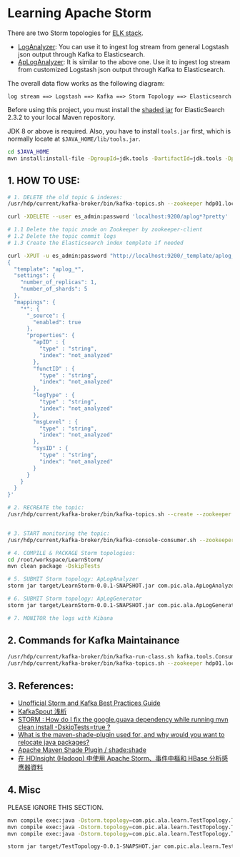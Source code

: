# Learning Apache Storm

There are two Storm topologies for [ELK stack](https://www.elastic.co/products).

  - [LogAnalyzer](src/main/java/com/pic/ala/LogAnalyzer.java): You can use it to ingest log stream from general Logstash json output through Kafka to Elasticsearch.
  - [ApLogAnalyzer](src/main/java/com/pic/ala/ApLogAnalyzer.java): It is similar to the above one. Use it to ingest log stream from customized Logstash json output through Kafka to Elasticsearch.
  
The overall data flow works as the following diagram:

```
log stream ==> Logstash ==> Kafka ==> Storm Topology ==> Elasticsearch
```

Before using this project, you must install the [shaded jar](https://github.com/desp0916/es-shaded) for ElasticSearch 2.3.2 to your local Maven repository.

JDK 8 or above is required. Also, you have to install `tools.jar` first, which is normally locate at `$JAVA_HOME/lib/tools.jar`.

```bash
cd $JAVA_HOME
mvn install:install-file -DgroupId=jdk.tools -DartifactId=jdk.tools -Dpackaging=jar -Dversion=1.8 -Dfile=tools.jar -DgeneratePom=true
```

## 1. HOW TO USE:

```bash
# 1. DELETE the old topic & indexes:
/usr/hdp/current/kafka-broker/bin/kafka-topics.sh --zookeeper hdp01.localdomain:2181,hdp02.localdomain:2181,hdp03.localdomain:2181 --delete --topic ap_logs_test_222

curl -XDELETE --user es_admin:password 'localhost:9200/aplog*?pretty'

# 1.1 Delete the topic znode on Zookeeper by zookeeper-client
# 1.2 Delete the topic commit logs
# 1.3 Create the Elasticsearch index template if needed

curl -XPUT -u es_admin:password "http://localhost:9200/_template/aplog_*?pretty=true" -d  '
{
  "template": "aplog_*",
  "settings": {
    "number_of_replicas": 1,
    "number_of_shards": 5
  },
  "mappings": {
    "*": {
      "_source": {
        "enabled": true
      },
      "properties": {
        "apID" : {
          "type" : "string",
          "index": "not_analyzed" 
        },
        "functID" : {
          "type" : "string",
          "index": "not_analyzed" 
        },
        "logType" : {
          "type" : "string",
          "index": "not_analyzed" 
        },
        "msgLevel" : {
          "type" : "string",
          "index": "not_analyzed"
        },
        "sysID" : {
          "type" : "string",
          "index": "not_analyzed"
        }
      }
    }
  }
}'

# 2. RECREATE the topic:
/usr/hdp/current/kafka-broker/bin/kafka-topics.sh --create --zookeeper hdp01.localdomain:2181,hdp02.localdomain:2181,hdp03.localdomain:2181 --replication-factor 2 --partition 10 --topic ap_logs_test_222


# 3. START monitoring the topic:
/usr/hdp/current/kafka-broker/bin/kafka-console-consumer.sh --zookeeper hdp01.localdomain:2181 --topic ap_logs_test_222 --from-beginning

# 4. COMPILE & PACKAGE Storm topologies:
cd /root/workspace/LearnStorm/
mvn clean package -DskipTests

# 5. SUBMIT Storm topology: ApLogAnalyzer
storm jar target/LearnStorm-0.0.1-SNAPSHOT.jar com.pic.ala.ApLogAnalyzer

# 6. SUBMIT Storm topology: ApLogGenerator
storm jar target/LearnStorm-0.0.1-SNAPSHOT.jar com.pic.ala.ApLogGenerator

# 7. MONITOR the logs with Kibana
```

## 2. Commands for Kafka Maintainance

```bash
/usr/hdp/current/kafka-broker/bin/kafka-run-class.sh kafka.tools.ConsumerOffsetChecker --zookeeper hdp01.localdomain:2181 --group aplog-analyzer
/usr/hdp/current/kafka-broker/bin/kafka-topics.sh --zookeeper hdp01.localdomain:2181 --topic ap_logs_test_222 --describe
```

## 3. References:

 * [Unofficial Storm and Kafka Best Practices Guide](https://community.hortonworks.com/articles/550/unofficial-storm-and-kafka-best-practices-guide.html)
 * [KafkaSpout 浅析](http://www.cnblogs.com/cruze/p/4241181.html)
 * [STORM : How do I fix the google.guava dependency while running mvn clean install -DskipTests=true ?](https://community.hortonworks.com/questions/14998/storm-how-do-i-fix-the-googleguava-dependency-whil.html)
 * [What is the maven-shade-plugin used for, and why would you want to relocate java packages?](http://stackoverflow.com/questions/13620281/what-is-the-maven-shade-plugin-used-for-and-why-would-you-want-to-relocate-java)
 * [Apache Maven Shade Plugin / shade:shade](https://maven.apache.org/plugins/maven-shade-plugin/shade-mojo.html)
 * [在 HDInsight (Hadoop) 中使用 Apache Storm、事件中樞和 HBase 分析感應器資料](https://azure.microsoft.com/zh-tw/documentation/articles/hdinsight-storm-sensor-data-analysis/)


## 4. Misc

PLEASE IGNORE THIS SECTION.

```bash
mvn compile exec:java -Dstorm.topology=com.pic.ala.learn.TestTopology.TestTridentTopology
mvn compile exec:java -Dstorm.topology=com.pic.ala.learn.TestTopology.TridentWordCount
mvn compile exec:java -Dstorm.topology=com.pic.ala.learn.TestTopology.TridentKafkaWordCount

storm jar target/TestTopology-0.0.1-SNAPSHOT.jar com.pic.ala.learn.TestTopology.TridentKafkaWordCount hdp01.localdomain:2181 hdp02.localdomain:6667
```

